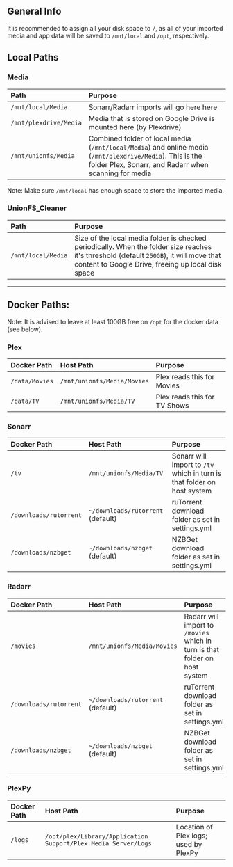 ## General Info

It is recommended to assign all your disk space to `/`, as all of your imported media and app data will be saved to `/mnt/local` and `/opt`,  respectively.

## Local Paths

### Media


| Path                   | Purpose                                                                                                                                                            |
|:---------------------- |:------------------------------------------------------------------------------------------------------------------------------------------------------------------ |
| `/mnt/local/Media`     | Sonarr/Radarr imports will go here  here                                                                                                                           |
| `/mnt/plexdrive/Media` | Media that is stored on Google Drive is mounted here (by Plexdrive)                                                                                                   |
| `/mnt/unionfs/Media`   | Combined folder of local media (`/mnt/local/Media`) and online media (`/mnt/plexdrive/Media`). This is the folder Plex, Sonarr, and Radarr when scanning for media |

Note: Make sure `/mnt/local` has enough space to store the imported media.

### UnionFS_Cleaner


| Path               | Purpose                                                                                                                                                                                       |
|:------------------ |:--------------------------------------------------------------------------------------------------------------------------------------------------------------------------------------------- |
| `/mnt/local/Media` | Size of the local media folder is checked periodically. When the folder size reaches it's threshold (default `250GB`), it will move that content to Google Drive, freeing up local disk space |



---

## Docker Paths:

Note: It is advised to leave at least 100GB free on `/opt` for the docker data (see below).

### Plex

| Docker Path    | Host Path                   | Purpose                      |
|:-------------- |:--------------------------- |:---------------------------- |
| `/data/Movies` | `/mnt/unionfs/Media/Movies` | Plex reads this for Movies   |
| `/data/TV`     | `/mnt/unionfs/Media/TV`     | Plex reads this for TV Shows |


### Sonarr


| Docker Path            | Host Path                         | Purpose                                                                 |
|:---------------------- |:--------------------------------- |:----------------------------------------------------------------------- |
| `/tv`                  | `/mnt/unionfs/Media/TV`           | Sonarr will import to `/tv` which in turn is that folder on host system |
| `/downloads/rutorrent` | `~/downloads/rutorrent` (default) | ruTorrent download folder as set in settings.yml                        |
| `/downloads/nzbget`    | `~/downloads/nzbget` (default)    | NZBGet download folder as set in settings.yml                           |


### Radarr


| Docker Path            | Host Path                         | Purpose                                                                     |
|:---------------------- |:--------------------------------- |:--------------------------------------------------------------------------- |
| `/movies`              | `/mnt/unionfs/Media/Movies`       | Radarr will import to `/movies` which in turn is that folder on host system |
| `/downloads/rutorrent` | `~/downloads/rutorrent` (default) | ruTorrent download folder as set in settings.yml                            |
| `/downloads/nzbget`    | `~/downloads/nzbget` (default)    | NZBGet download folder as set in settings.yml                               |


### PlexPy


| Docker Path | Host Path                                                      | Purpose                               |
|:----------- |:-------------------------------------------------------------- |:------------------------------------- |
| `/logs`     | `/opt/plex/Library/Application Support/Plex Media Server/Logs` | Location of Plex logs; used by PlexPy |
